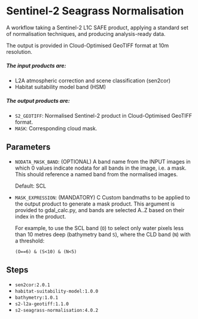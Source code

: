 # Sentinel-2 Seagrass Normalisation

A workflow taking a Sentinel-2 L1C SAFE product, applying a standard set of
normalisation techniques, and producing analysis-ready data.

The output is provided in Cloud-Optimised GeoTIFF format at 10m resolution.

##### The input products are:

- L2A atmospheric correction and scene classification (sen2cor)
- Habitat suitability model band (HSM)

##### The output products are:

- `S2_GEOTIFF`: Normalised Sentinel-2 product in Cloud-Optimised GeoTIFF format.
- `MASK`: Corresponding cloud mask.

## Parameters

- `NODATA_MASK_BAND`: (OPTIONAL) A band name from the INPUT images in which 0
  values indicate nodata for all bands in the image, i.e. a mask. This should
  reference a named band from the normalised images.

  Default: SCL

- `MASK_EXPRESSION`: (MANDATORY) C Custom bandmaths to be applied to the output
  product to generate a mask product. This argument is provided to gdal_calc.py,
  and bands are selected A..Z based on their index in the product.

  For example, to use the SCL band (`O`) to select only water pixels less
  than 10 metres deep (bathymetry band `S`), where the CLD band (`N`) with a
  threshold:
    ```
    (O==6) & (S<10) & (N<5)
    ```

## Steps

- `sen2cor:2.0.1`
- `habitat-suitability-model:1.0.0`
- `bathymetry:1.0.1`
- `s2-l2a-geotiff:1.1.0`
- `s2-seagrass-normalisation:4.0.2`
